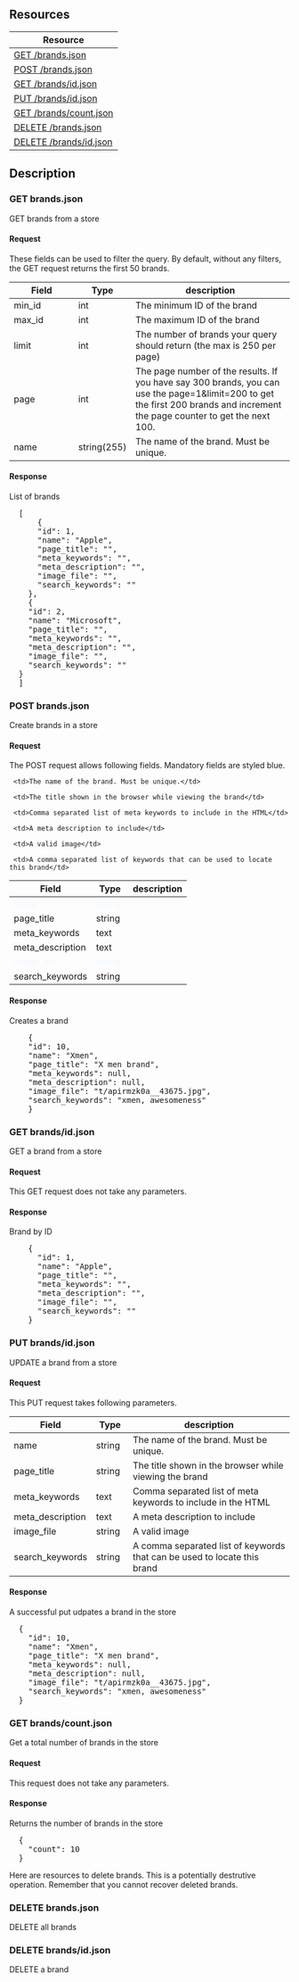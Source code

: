 ## Resources
<table class="table table-bordered ">
  <thead>
   <tr>
     <th>Resource</th>
   </tr>
 </thead>
 <tbody>
   <tr>
     <td><a href="#get-brandsjson">GET  /brands.json</a></td>
     
   </tr>
   <tr>
     <td><a href="#post-brandsjson">POST /brands.json </a></td>
     
   </tr>
   <tr>
     <td><a href="#get-brandsidjson">GET /brands/id.json</a></td>
     
   </tr>
   <tr>
     <td><a href="#put-brandsidjson">PUT /brands/id.json</a></td>
     
   </tr>
   <tr>
     <td><a href="#get-brandscountjson">GET /brands/count.json</a></td>
     
   </tr>
   <tr>
     <td><a href="#delete-brandsjson">DELETE /brands.json</a></td>
     
   </tr>
   <tr>
     <td><a href="#delete-brandsidjson">DELETE /brands/id.json</a></td>
     
   </tr>
   
 </tbody>
</table>
   
## Description
### GET brands.json
GET brands from a store

#### Request
These fields can be used to filter the query. By default, without any filters, the GET request returns the first 50 brands.

<table class="table table-bordered ">
  <thead>
   <tr>
     <th style="width: 100px;">Field</th>
     <th style="width: 50px;">Type</th>
     <th>description</th>
   </tr>
 </thead>
 <tbody>
   <tr>
     <td>min_id</td>
     <td>int</td>
     <td>The minimum ID of the brand</td>
   </tr>
   <tr>
     <td>max_id</td>
     <td>int</td>
     <td>The maximum ID of the brand</td>
   </tr>
   <tr>
     <td>limit</td>
     <td>int</td>
     <td>The number of brands your query should return (the max is 250 per page)</td>
   </tr>
   <tr>
     <td>page</td>
     <td>int</td>
     <td>The page number of the results. If you have say 300 brands, you can use the page=1&limit=200 to get the first 200 brands and increment the page counter to get the next 100.</td>
   </tr>
   <tr>
     <td>name</td>
     <td>string(255)</td>
     <td>The name of the brand. Must be unique.</td>
   </tr>
 </tbody>
</table>

#### Response
List of brands
<pre>
  [
      {
      "id": 1,
      "name": "Apple",
      "page_title": "",
      "meta_keywords": "",
      "meta_description": "",
      "image_file": "",
      "search_keywords": ""
    },
    {
    "id": 2,
    "name": "Microsoft",
    "page_title": "",
    "meta_keywords": "",
    "meta_description": "",
    "image_file": "",
    "search_keywords": ""
  }
  ]
</pre>

### POST brands.json
Create brands in a store

#### Request
The POST request allows following fields. Mandatory fields are styled blue.
<style type="text/css">
tr.mandatory {
  color: aliceblue;
}
</style>

<table class="table table-bordered">
  <thead>
   <tr>
     <th style="width: 100px;">Field</th>
     <th style="width: 50px;">Type</th>
     <th>description</th>
   </tr>
 </thead>
 <tbody>
   
   <tr class="mandatory">
     <td >name</td>
     <td>string</td>
     
     <td>The name of the brand. Must be unique.</td>
   </tr>
   <tr>
     <td>page_title</td>
     <td>string</td>
     
     <td>The title shown in the browser while viewing the brand</td>
   </tr>
   <tr>
     <td>meta_keywords</td>
     <td>text</td>
     
     <td>Comma separated list of meta keywords to include in the HTML</td>
   </tr>
   <tr>
     <td>meta_description</td>
     <td>text</td>
     
     <td>A meta description to include</td>
   </tr>
   <tr class="mandatory">
     <td >image_file</td>
     <td>string</td>
     
     <td>A valid image</td>
   </tr>
   <tr>
     <td>search_keywords</td>
     <td>string</td>
     
     <td>A comma separated list of keywords that can be used to locate this brand</td>
   </tr>
   
 </tbody>
</table>

#### Response
Creates a brand
<pre>
    {
    "id": 10,
    "name": "Xmen",
    "page_title": "X men brand",
    "meta_keywords": null,
    "meta_description": null,
    "image_file": "t/apirmzk0a__43675.jpg",
    "search_keywords": "xmen, awesomeness"
    }
</pre>   

### GET brands/id.json
GET a brand from a store

#### Request
This GET request does not take any parameters.

#### Response
Brand by ID
<pre>
    {
      "id": 1,
      "name": "Apple",
      "page_title": "",
      "meta_keywords": "",
      "meta_description": "",
      "image_file": "",
      "search_keywords": ""
    }
</pre>    

### PUT brands/id.json
UPDATE a brand from a store

#### Request
This PUT request takes following parameters.
<table class="table table-bordered">
  <thead>
   <tr>
     <th style="width: 100px;">Field</th>
     <th style="width: 50px;">Type</th>
     <th>description</th>
   </tr>
 </thead>
 <tbody>
   
<tr >
  <td >name</td>
  <td>string</td>

  <td>The name of the brand. Must be unique.</td>
</tr>
<tr>
  <td>page_title</td>
  <td>string</td>
  <td>The title shown in the browser while viewing the brand</td>
</tr>
<tr>
  <td>meta_keywords</td>
  <td>text</td>
  <td>Comma separated list of meta keywords to include in the HTML</td>
</tr>
<tr>
  <td>meta_description</td>
  <td>text</td>
  <td>A meta description to include</td>
</tr>
<tr >
  <td >image_file</td>
  <td>string</td>
  <td>A valid image</td>
</tr>
<tr>
  <td>search_keywords</td>
  <td>string</td>
  <td>A comma separated list of keywords that can be used to locate this brand</td>
</tr>
 
</tbody>
</table>

#### Response
A successful put udpates a brand in the store 
<pre>
  {
    "id": 10,
    "name": "Xmen",
    "page_title": "X men brand",
    "meta_keywords": null,
    "meta_description": null,
    "image_file": "t/apirmzk0a__43675.jpg",
    "search_keywords": "xmen, awesomeness"
  }
</pre>
### GET brands/count.json
Get a total number of brands in the store

#### Request
This request does not take any parameters.

#### Response
Returns the number of brands in the store 
<pre>
  {
    "count": 10
  }
</pre>
Here are resources to delete brands. This is a potentially destrutive operation. Remember that you cannot recover deleted brands.

### DELETE brands.json
DELETE all brands

### DELETE brands/id.json
DELETE a brand
